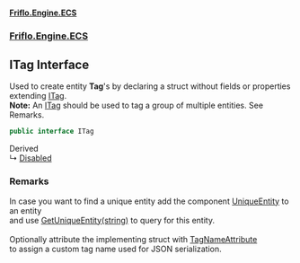 #### [Friflo.Engine.ECS](index.md 'index')
### [Friflo.Engine.ECS](Friflo.Engine.ECS.md 'Friflo.Engine.ECS')

## ITag Interface

Used to create entity <b>Tag</b>'s by declaring a struct without fields or properties extending [ITag](ITag.md 'Friflo.Engine.ECS.ITag').<br/><b>Note:</b> An [ITag](ITag.md 'Friflo.Engine.ECS.ITag') should be used to tag a group of multiple entities. See Remarks.

```csharp
public interface ITag
```

Derived  
&#8627; [Disabled](Disabled.md 'Friflo.Engine.ECS.Disabled')

### Remarks
In case you want to find a unique entity add the component [UniqueEntity](UniqueEntity.md 'Friflo.Engine.ECS.UniqueEntity') to an entity<br/>
and use [GetUniqueEntity(string)](EntityStoreBase.GetUniqueEntity(string).md 'Friflo.Engine.ECS.EntityStoreBase.GetUniqueEntity(string)') to query for this entity.<br/><br/>
Optionally attribute the implementing struct with [TagNameAttribute](TagNameAttribute.md 'Friflo.Engine.ECS.TagNameAttribute')<br/>
to assign a custom tag name used for JSON serialization.